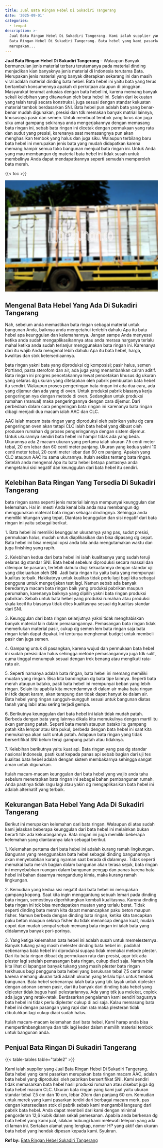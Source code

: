 ```yaml
---
title: Jual Bata Ringan Hebel Di Sukadiri Tangerang
date: '2025-09-01'
categories:
  - tempat
description: >-
  Jual Bata Ringan Hebel Di Sukadiri Tangerang. Kami ialah supplier yang Jual
  Bata Ringan Hebel Di Sukadiri Tangerang. Bata hebel yang kami pasarkan
  merupakan...
---
```


**Jual Bata Ringan Hebel Di Sukadiri Tangerang** – Walaupun Banyak bermunculan jenis material terbaru terutamanya pada material dinding menjadikan kian banyaknya jenis material di Indonesia terutama Bata. Merupakan jenis material yang banyak diterapkan sekarang ini dan masih viral adalah material dinding bata hebel. Bata hebel ini yaitu bata yang terus bertambah konsumennya apakah di perkotaan ataupun di pinggiran. Masyarakat teramat antusias dengan bata hebel ini, karena memang banyak sekali kelebihan yang ditawarkan oleh bata hebel ini. Selain dari kekuatan yang telah teruji secara konstruksi, juga sesuai dengan standar kekuatan material tembok berdasarkan SNI. Bata hebel pun adalah bata yang benar-benar mudah digunakan, presisi dan tdk memakan banyak matrial lainnya, khususnya pasir dan semen. Untuk membuat tembok yang lurus dan juga siku amat gampang sekiranya anda mengerjakannya dengan memasang bata ringan ini, sebab bata ringan ini dicetak dengan permukaan yang rata dan sudut yang presisi, karenanya saat memasangnya pun akan menghasilkan tembok yang halus dan juga siku. Walaupun terbilang baru bata hebel ini merupakan jenis bata yang mudah didapatkan karena memang hampir semua toko bangunan menjual bata ringan ini. Untuk Anda yang mau membangun dg material bata hebel ini tidak susah untuk membelinya Anda dapat mendapatkannya seperti semudah memperoleh bata merah.

{{< toc >}}

![Jual Bata Ringan Hebel Di Sukadiri Tangerang](/images/jual-hebel-murah-19.png)

## Mengenal Bata Hebel Yang Ada Di Sukadiri Tangerang

Nah, sebelum anda memastikan bata ringan sebagai material untuk bangunan Anda, baiknya anda mengetahui terlebih dahulu Apa itu bata hebel apa keunggulan dan kelemahannya. Jangan sampe Anda menyesal ketika anda sudah mengaplikasikannya atau anda merasa harganya terlalu mahal ketika anda sudah terlanjur menggunakan bata ringan ini. Karenanya dari itu wajib Anda mengenal lebih dahulu Apa itu bata hebel, harga, kwalitas dan stok ketersediaannya.

bata ringan yakni bata yang diproduksi dg komposisi; pasir halus, semen Portland, pasta sterofom dan air, ada juga yang menambahkan cairan aditif. Bata ringan ini progres pencetakannya lewat pencetakan khusus dg ukuran yang selaras dg ukuran yang ditetapkan oleh pabrik pembuatan bata hebel itu sendiri. Walaupun proses pengeringan bata ringan ini ada dua cara, ada yang dijemur dan ada yang di oven. Untuk produksi pabrik biasanya kerja pengeringan nya dengan metode di oven. Sedangkan untuk produksi rumahan (manual) maka pengeringannya dengan cara dijemur. Dari perbedaan dalam cara pengeringan bata ringan ini karenanya bata ringan dibagi menjadi dua macam ialah AAC dan CLC.

AAC ialah macam bata ringan yang diproduksi oleh pabrikan yaitu dg cara pengeringan oven akan tetapi CLC ialah bata hebel yang dibuat oleh produsen rumahan dg proses pengeringannya dengan sistem dijemur. Untuk ukurannya sendiri bata hebel ini hampir tidak ada yang beda. Ukurannya ada 2 macam ukuran yang pertama ialah ukuran 7.5 centi meter tebal, 20 cm lebar dan 60 centi meter panjang. Ukuran yang kedua yakni 10 centi meter tebal, 20 centi meter lebar dan 60 cm panjang. Apakah yang CLC ataupun AAC itu sama ukurannya. Itulah sekilas tentang bata ringan. Setelah anda mengenal Apa itu bata hebel betapa pantasnya anda mengetahui sisi negatif dan keunggulan dari bata hebel itu sendiri.

## Kelebihan Bata Ringan Yang Tersedia Di Sukadiri Tangerang

bata ringan sama seperti jenis material lainnya mempunyai keunggulan dan kelemahan. Hal ini mesti Anda kenal bila anda mau membangun dg menggunakan material bata ringan sebagai dindingnya. Sehingga anda memiliki hitungan yang tepat. Diantara keunggulan dan sisi negatif dari bata ringan ini yaitu sebagai berikut.

1\. Bata hebel ini memiliki keunggulan ukurannya yang pas, sudut presisi, permukaan halus, mudah untuk diaplikasikan dan bisa dipasang dg cepat. Bata hebel ini bisa menjadi opsi anda bila anda mengutamakan waktu dan juga finishing yang rapih.

2\. Kelebihan kedua dari bata hebel ini ialah kualitasnya yang sudah teruji selaras dg standar SNI. Bata hebel sebelum diproduksi secara massal dan dilempar ke pasaran, terlebih dahulu diuji kekuatannya dengan standar uji yang dikeluarkan oleh SNI. Jadi bata ringan itu yaitu bata yang mempunyai kualitas terbaik. Hakikatnya untuk kualitas tidak perlu lagi bagi kita sebagai pengguna untuk mengerjakan test lagi. Namun sebab ada banyak beredarnya macam bata ringan baik yang produksi pabrikan maupun perumahan, karenanya baiknya yang dipilih yakni bata ringan produksi pabrikan. Sebab untuk bata hebel yang produksi rumahan atau produksi skala kecil itu biasanya tidak dites kualitasnya sesuai dg kualitas standar dari SNI.

3\. Keunggulan dari bata ringan selanjutnya yakni tidak menghabiskan banyak material lain dalam pemasangannya. Pemasangan bata ringan tidak memerlukan material pasir, cukup dg semen lem bata ringan saja bata ringan telah dapat dipakai. Ini tentunya menghemat budget untuk membeli pasir dan juga semen.

4\. Gampang untuk di pasangkan, karena wujud dan permukaan bata hebel ini sudah presisi dan halus sehingga metode pemasangannya juga tdk sulit, cuma tinggal menumpuk sesuai dengan trek benang atau mengikuti rata-rata air.

5\. Seperti namanya adalah bata ringan, bata hebel ini memang memiliki muatan yang ringan. Bisa kita bandingkan dg bata tipe lainnya. Seperti bata merah ataupun batako, pasti bata hebel ini mempunyai beban yang lebih ringan. Selain itu apabila kita merendamnya di dalam air maka bata ringan ini tdk dapat karam, akan terapung dan tidak dapat hanyut ke dalam air. Bata hebel yang ringan sungguh-sungguh sesuai untuk bangunan diatas tanah yang labil atau sering terjadi gempa.

6\. Berikutnya keunggulan dari bata hebel ini ialah tidak mudah patah. Berbeda dengan bata yang lainnya dikala kita memukulnya dengan martil itu akan gampang patah. Seperti bata merah ataupun batako itu gampang patah kita lempar atau kita pukul, berbeda dengan bata hebel ini saat kita memukulnya akan sulit untuk patah. Adapaun bata ringan yang tidak bersertifikat SNI belum teruji gampang patah atau tidaknya.

7\. Kelebihan berikutnya yaitu kuat api. Bata ringan yang pas dg standar nasional Indonesia, pasti kuat kepada panas api sebab bagian dari uji tes kualitas bata hebel adalah dengan sistem membakarnya sehingga sangat aman untuk digunakan.

Itulah macam-macam keunggulan dari bata hebel yang wajib anda tahu sebelum menerapkan bata ringan ini sebagai bahan pembangunan rumah. Anda pastinya tidak ragu lagi atau yakin dg mengaplikasikan bata hebel ini adalah alternatif yang terbaik.

## Kekurangan Bata Hebel Yang Ada Di Sukadiri Tangerang

Berikut ini merupakan kelemahan dari bata ringan. Walaupun di atas sudah kami jelaskan beberapa keunggulan dari bata hebel ini melainkan bukan berarti tdk ada kekurangannya. Bata ringan ini juga memiliki beberapa kelemahan yang diantaranya ialah sebagai berikut.

1\. Kelemahan pertama dari bata hebel ini adalah kurang ramah lingkungan. Bangunan yang menggunakan bata hebel sebagai dinding bangunannya akan menyebabkan kurang nyaman saat berada di dalamnya. Tidak seperti memakai bata merah bagian dalam bangunan akan terasa sejuk, bata ringan ini menyebabkan ruangan dalam bangunan pengap dan panas karena bata hebel ini bahan dasarnya mengandung kimia, maka kurang ramah lingkungan.

2\. Kemudian yang kedua sisi negatif dari bata hebel ini merupakan gampang kopong. Saat kita ingin menggantung sebuah lemari pada dinding bata ringan, semestinya diperhitungkan kembali kualitasnya. Karena dinding bata ringan ini tdk bisa mendapatkan muatan yang terlalu berat. Tidak seperti dinding bata merah kita dapat menancapkan paku beton maupun fisher. Namun berbeda dengan dinding bata ringan, ketika kita tancapkan paku beton maupun sekrup fisher itu tidak menancap dengan kuat, mudah copot dan mudah sempal sebab memang bata ringan ini ialah bata yang didalamnya banyak pori-porinya.

3\. Yang ketiga kelemahan bata hebel ini adalah susah untuk memelesternya. Banyak tukang yang masih melester dinding bata hebel ini, padahal sebenarnya bata hebel ini diproduksi supaya tidak memakai metode plester. Dari itu bata ringan dibuat dg permukaan rata dan presisi, agar tdk ada plester lagi setelah pemasangan bata ringan, cukup diaci saja. Namun bila kita lihat di lapangan banyak tukang yang masih plester bata ringan terkhusus bagi pengguna bata hebel yang berukuran tebal 7,5 centi meter karena memang ukuran tadi adalah ukuran yang terlalu tipis untuk tembok bangunan. Bata hebel sebenarnya ialah bata yang tdk layak untuk diplester dengan adonan semen pasir, dari itu banyak dari dinding bata hebel yang diplester tidak bagus hasil pelestariannya. Ada yang tdk jua melekat, coplok ada juga yang retak-retak. Berdasarkan pengalaman kami sendiri bagusnya bata hebel ini tidak perlu diplester cukup di aci saja. Kalau memasang bata hebel ini dengan pasangan yang rapi dan rata maka plesteran tidak dibutuhkan lagi cukup diaci sudah halus.

Itulah macam-macam kelemahan dari bata hebel, Kami harap anda bisa mempertimbangkannya dan tdk lagi keder dalam memilih material tembok untuk bangunan anda.

## Penjual Bata Ringan Di Sukadiri Tangerang

{{< table-tables table="table2" >}}

Kami ialah supplier yang Jual Bata Ringan Hebel Di Sukadiri Tangerang. Bata hebel yang kami pasarkan merupakan bata ringan macam AAC, adalah bata hebel yang diproduksi oleh pabrikan bersertifikat SNI. Kami sendiri tidak memasarkan bata hebel hasil produksi rumahan atau disebut juga dg bata hebel macam CLC. Ukuran bata ringan yang kami jual yaitu ukuran standar tebal 7,5 cm dan 10 cm, lebar 20cm dan panjang 60 cm. Kemudian untuk merek yang kami pasarkan terdiri dari berbagai macam merk, pas dengan ketersediaan stok di pabrik sebab kami mengambil langsung dari pabrik bata hebel. Anda dapat membeli dari kami dengan minimal pengorderan 12,6 kubik dalam sekali pemesanan. Apabila anda berkenan dg bata hebel yang kami jual, silakan hubungi kami melewati telepon yang ada di laman ini. Sertakan alamat yang lengkap, nomor HP yang aktif dan ukuran bata hebel yang hendak dipesan kepada kami. Syukran.

**Ref by:** [Bata Ringan Hebel Sukadiri Tangerang](https://id.wikipedia.org/wiki/Bata)
